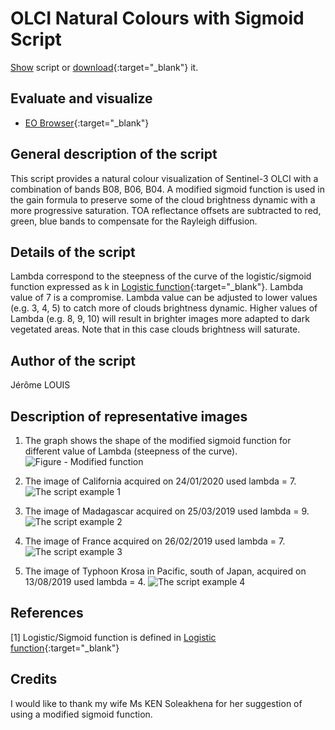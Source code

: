 # OLCI Natural Colours with Sigmoid Script

<a href="#" id='togglescript'>Show</a> script or [download](script.js){:target="_blank"} it.
<div id='script_view' style="display:none">
{% highlight javascript %}
      {% include_relative script.js %}
{% endhighlight %}
</div>

## Evaluate and visualize   
 - [EO Browser](https://sentinelshare.page.link/LbAe){:target="_blank"} 


## General description of the script

This script provides a natural colour visualization of Sentinel-3 OLCI with a combination of bands B08, B06, B04. A modified sigmoid function is used in the gain formula to preserve some of the cloud brightness dynamic with a more progressive saturation. TOA reflectance offsets are subtracted to red, green, blue bands to compensate for the Rayleigh diffusion.

## Details of the script

Lambda correspond to the steepness of the curve of the logistic/sigmoid function expressed as k in [Logistic function](https://en.wikipedia.org/wiki/Logistic_function){:target="_blank"}. Lambda value of 7 is a compromise. Lambda value can be adjusted to lower values (e.g. 3, 4, 5) to catch more of clouds brightness dynamic. Higher values of Lambda (e.g. 8, 9, 10) will result in brighter images more adapted to dark vegetated areas. Note that in this case clouds brightness will saturate.

## Author of the script

Jérôme LOUIS

## Description of representative images

1) The graph shows the shape of the modified sigmoid function for different value of Lambda (steepness of the curve).
![Figure - Modified function](fig/Figure_Modified_Sigmoid.png)

2) The image of California acquired on 24/01/2020 used lambda = 7.
![The script example 1](fig/2020-01-24_Sentinel-3_OLCI_Custom_script_California.jpg)

3) The image of Madagascar acquired on 25/03/2019 used lambda = 9.
![The script example 2](fig/2019-03-25_Sentinel-3_OLCI_Custom_script_Madagascar.jpg)

4) The image of France acquired on 26/02/2019 used lambda = 7.
![The script example 3](fig/2019-02-26_Sentinel-3_OLCI_Custom_script_France.jpg)

5) The image of Typhoon Krosa in Pacific, south of Japan, acquired on 13/08/2019 used lambda = 4.
![The script example 4](fig/2019-08-13_Sentinel-3_OLCI_Custom_script_Typhoon.jpg)

## References

[1] Logistic/Sigmoid function is defined in [Logistic function](https://en.wikipedia.org/wiki/Logistic_function){:target="_blank"}  

## Credits

I would like to thank my wife Ms KEN Soleakhena for her suggestion of using a modified sigmoid function. 
